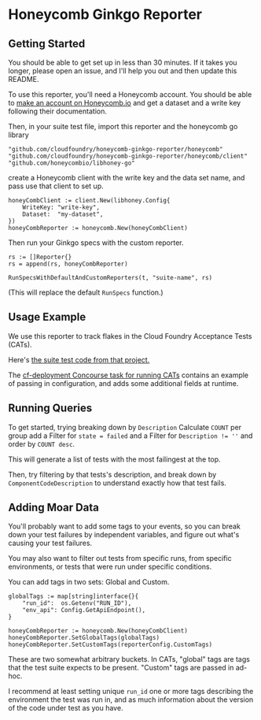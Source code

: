 # Honeycomb Ginkgo Reporter

## Getting Started
You should be able to get set up in less than 30 minutes.
If it takes you longer, 
please open an issue,
and I'll help you out
and then update this README.

To use this reporter, 
you'll need a Honeycomb account.
You should be able to [make an account on Honeycomb.io](https://ui.honeycomb.io/signup)
and get a dataset and a write key following their documentation.

Then, in your suite test file,
import this reporter and the honeycomb go library

```
"github.com/cloudfoundry/honeycomb-ginkgo-reporter/honeycomb"
"github.com/cloudfoundry/honeycomb-ginkgo-reporter/honeycomb/client"
"github.com/honeycombio/libhoney-go"
```

create a Honeycomb client
with the write key and the data set name,
and pass use that client to set up.

```
honeyCombClient := client.New(libhoney.Config{
	WriteKey: "write-key",
	Dataset:  "my-dataset",
})
honeyCombReporter := honeycomb.New(honeyCombClient)
```
Then run your Ginkgo specs with the custom reporter.

```
rs := []Reporter{}
rs = append(rs, honeyCombReporter)

RunSpecsWithDefaultAndCustomReporters(t, "suite-name", rs)
```
(This will replace the default `RunSpecs` function.)

## Usage Example
We use this reporter to track flakes in the Cloud Foundry Acceptance Tests (CATs).

Here's [the suite test code from that project.](https://github.com/cloudfoundry/cf-acceptance-tests/blob/master/cats_suite_test.go#L145)

The [cf-deployment Concourse task for running CATs](https://github.com/cloudfoundry/cf-deployment-concourse-tasks/blob/master/run-cats/task#L18)
contains an example of passing in configuration,
and adds some additional fields at runtime.

## Running Queries
To get started, trying breaking down by `Description`
Calculate `COUNT` per group
add a Filter for `state = failed`
and a Filter for `Description != ''`
and order by `COUNT desc`.

This will generate a list of tests
with the most failingest at the top.

Then, try filtering by that tests's description,
and break down by `ComponentCodeDescription`
to understand exactly how that test fails.

## Adding Moar Data

You'll probably want to add some tags to your events,
so you can break down your test failures by independent variables,
and figure out what's causing your test failures.

You may also want to filter out tests from specific runs,
from specific environments,
or tests that were run under specific conditions.

You can add tags in two sets: Global and Custom.
```
globalTags := map[string]interface{}{
	"run_id":  os.Getenv("RUN_ID"),
	"env_api": Config.GetApiEndpoint(),
}

honeyCombReporter := honeycomb.New(honeyCombClient)
honeyCombReporter.SetGlobalTags(globalTags)
honeyCombReporter.SetCustomTags(reporterConfig.CustomTags)
```
 
These are two somewhat arbitrary buckets.
In CATs, "global" tags are tags that the test suite expects to be present.
"Custom" tags are passed in ad-hoc.

I recommend at least setting unique `run_id`
one or more tags describing the environment the test was run in,
and as much information about the version of the code under test as you have.
